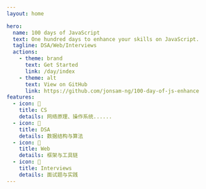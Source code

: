 ```yaml
---
layout: home

hero:
  name: 100 days of JavaScript
  text: One hundred days to enhance your skills on JavaScript.
  tagline: DSA/Web/Interviews
  actions:
    - theme: brand
      text: Get Started
      link: /day/index
    - theme: alt
      text: View on GitHub
      link: https://github.com/jonsam-ng/100-day-of-js-enhance
features:
  - icon: 🍇
    title: CS
    details: 网络原理、操作系统......
  - icon: 🍓
    title: DSA
    details: 数据结构与算法
  - icon: 🍔
    title: Web
    details: 框架与工具链
  - icon: 🍋
    title: Interviews
    details: 面试题与实践
---
```




